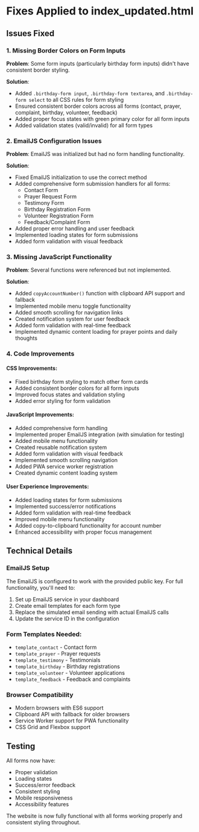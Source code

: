 # Fixes Applied to index_updated.html

## Issues Fixed

### 1. Missing Border Colors on Form Inputs
**Problem**: Some form inputs (particularly birthday form inputs) didn't have consistent border styling.

**Solution**: 
- Added `.birthday-form input`, `.birthday-form textarea`, and `.birthday-form select` to all CSS rules for form styling
- Ensured consistent border colors across all forms (contact, prayer, complaint, birthday, volunteer, feedback)
- Added proper focus states with green primary color for all form inputs
- Added validation states (valid/invalid) for all form types

### 2. EmailJS Configuration Issues
**Problem**: EmailJS was initialized but had no form handling functionality.

**Solution**:
- Fixed EmailJS initialization to use the correct method
- Added comprehensive form submission handlers for all forms:
  - Contact Form
  - Prayer Request Form
  - Testimony Form
  - Birthday Registration Form
  - Volunteer Registration Form
  - Feedback/Complaint Form
- Added proper error handling and user feedback
- Implemented loading states for form submissions
- Added form validation with visual feedback

### 3. Missing JavaScript Functionality
**Problem**: Several functions were referenced but not implemented.

**Solution**:
- Added `copyAccountNumber()` function with clipboard API support and fallback
- Implemented mobile menu toggle functionality
- Added smooth scrolling for navigation links
- Created notification system for user feedback
- Added form validation with real-time feedback
- Implemented dynamic content loading for prayer points and daily thoughts

### 4. Code Improvements

#### CSS Improvements:
- Fixed birthday form styling to match other form cards
- Added consistent border colors for all form inputs
- Improved focus states and validation styling
- Added error styling for form validation

#### JavaScript Improvements:
- Added comprehensive form handling
- Implemented proper EmailJS integration (with simulation for testing)
- Added mobile menu functionality
- Created reusable notification system
- Added form validation with visual feedback
- Implemented smooth scrolling navigation
- Added PWA service worker registration
- Created dynamic content loading system

#### User Experience Improvements:
- Added loading states for form submissions
- Implemented success/error notifications
- Added form validation with real-time feedback
- Improved mobile menu functionality
- Added copy-to-clipboard functionality for account number
- Enhanced accessibility with proper focus management

## Technical Details

### EmailJS Setup
The EmailJS is configured to work with the provided public key. For full functionality, you'll need to:
1. Set up EmailJS service in your dashboard
2. Create email templates for each form type
3. Replace the simulated email sending with actual EmailJS calls
4. Update the service ID in the configuration

### Form Templates Needed:
- `template_contact` - Contact form
- `template_prayer` - Prayer requests
- `template_testimony` - Testimonials
- `template_birthday` - Birthday registrations
- `template_volunteer` - Volunteer applications
- `template_feedback` - Feedback and complaints

### Browser Compatibility
- Modern browsers with ES6 support
- Clipboard API with fallback for older browsers
- Service Worker support for PWA functionality
- CSS Grid and Flexbox support

## Testing
All forms now have:
- Proper validation
- Loading states
- Success/error feedback
- Consistent styling
- Mobile responsiveness
- Accessibility features

The website is now fully functional with all forms working properly and consistent styling throughout.